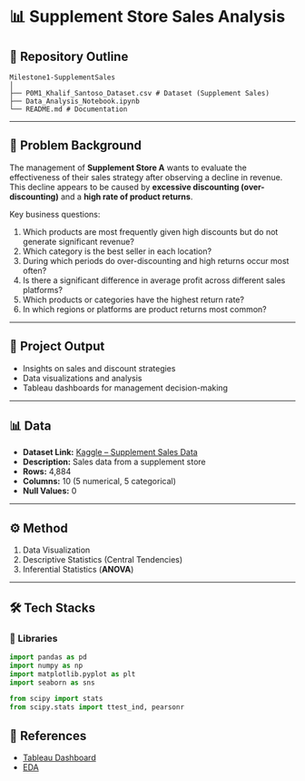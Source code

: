 # 📊 Supplement Store Sales Analysis

## 📂 Repository Outline
```
Milestone1-SupplementSales
│
├── P0M1_Khalif_Santoso_Dataset.csv # Dataset (Supplement Sales)
├── Data_Analysis_Notebook.ipynb 
└── README.md # Documentation
```


---

## 📌 Problem Background
The management of **Supplement Store A** wants to evaluate the effectiveness of their sales strategy after observing a decline in revenue. This decline appears to be caused by **excessive discounting (over-discounting)** and a **high rate of product returns**.

Key business questions:  
1. Which products are most frequently given high discounts but do not generate significant revenue?  
2. Which category is the best seller in each location?  
3. During which periods do over-discounting and high returns occur most often?  
4. Is there a significant difference in average profit across different sales platforms?  
5. Which products or categories have the highest return rate?  
6. In which regions or platforms are product returns most common?  

---

## 🎯 Project Output
- Insights on sales and discount strategies  
- Data visualizations and analysis  
- Tableau dashboards for management decision-making  

---

## 📊 Data
- **Dataset Link:** [Kaggle – Supplement Sales Data](https://www.kaggle.com/datasets/zahidmughal2343/supplement-sales-data)  
- **Description:** Sales data from a supplement store  
- **Rows:** 4,884  
- **Columns:** 10 (5 numerical, 5 categorical)  
- **Null Values:** 0  

---

## ⚙️ Method
1. Data Visualization  
2. Descriptive Statistics (Central Tendencies)  
3. Inferential Statistics (**ANOVA**)  

---

## 🛠️ Tech Stacks

### 🔹 Libraries
```python
import pandas as pd
import numpy as np
import matplotlib.pyplot as plt
import seaborn as sns

from scipy import stats
from scipy.stats import ttest_ind, pearsonr
```

## 📖 References
- [Tableau Dashboard]( https://public.tableau.com/app/profile/ivan.12/viz/Milestone1_17502565662790/SuplementStoreDashboard)
- [EDA](https://towardsdatascience.com/exploratory-data-analysis-8fc1cb20fd15)

